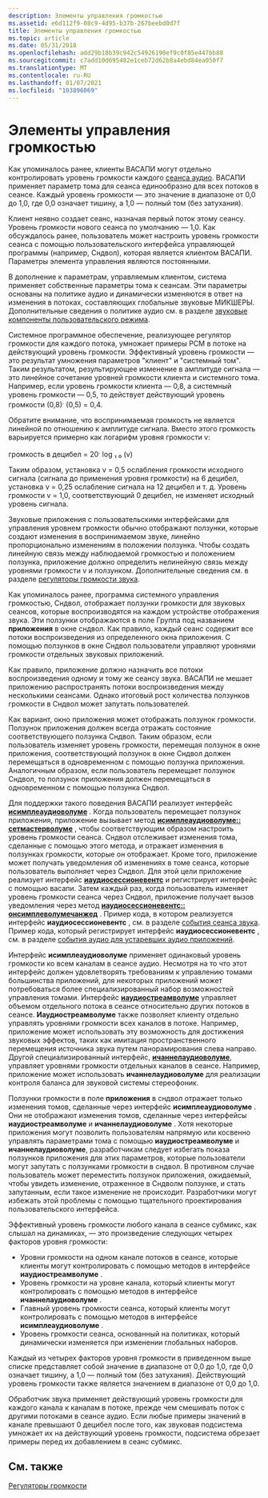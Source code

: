 ```yaml
---
description: Элементы управления громкостью
ms.assetid: e6d112f9-08c9-4d95-b37b-267beebd0d7f
title: Элементы управления громкостью
ms.topic: article
ms.date: 05/31/2018
ms.openlocfilehash: add29b18b39c942c54926190ef9c0f85e447bb88
ms.sourcegitcommit: c7add10d695482e1ceb72d62b8a4ebd84ea050f7
ms.translationtype: MT
ms.contentlocale: ru-RU
ms.lasthandoff: 01/07/2021
ms.locfileid: "103896069"
---
```

# <a name="session-volume-controls"></a>Элементы управления громкостью

Как упоминалось ранее, клиенты ВАСАПИ могут отдельно контролировать уровень громкости каждого [сеанса аудио](audio-sessions.md). ВАСАПИ применяет параметр тома для сеанса единообразно для всех потоков в сеансе. Каждый уровень громкости — это значение в диапазоне от 0,0 до 1,0, где 0,0 означает тишину, а 1,0 — полный том (без затухания).

Клиент неявно создает сеанс, назначая первый поток этому сеансу. Уровень громкости нового сеанса по умолчанию — 1,0. Как обсуждалось ранее, пользователь может настроить уровень громкости сеанса с помощью пользовательского интерфейса управляющей программы (например, Сндвол), которая является клиентом ВАСАПИ. Параметры элемента управления являются постоянными.

В дополнение к параметрам, управляемым клиентом, система применяет собственные параметры тома к сеансам. Эти параметры основаны на политике аудио и динамически изменяются в ответ на изменения в потоках, составляющих глобальные звуковые МИКШЕРЫ. Дополнительные сведения о политике аудио см. в разделе [звуковые компоненты пользовательского режима](user-mode-audio-components.md).

Системное программное обеспечение, реализующее регулятор громкости для каждого потока, умножает примеры PCM в потоке на действующий уровень громкости. Эффективный уровень громкости — это результат умножения параметров "клиент" и "системный том". Таким результатом, результирующее изменение в амплитуде сигнала — это линейное сочетание уровней громкости клиента и системного тома. Например, если уровень громкости клиента — 0,8, а системный уровень громкости — 0,5, то действует действующий уровень громкости (0,8)<sup>.</sup> (0,5) = 0,4.

Обратите внимание, что воспринимаемая громкость не является линейной по отношению к амплитуде сигнала. Вместо этого громкость варьируется примерно как логарифм уровня громкости v:

громкость в децибел = 20<sup>.</sup> log ₁ ₀ (v)

Таким образом, установка v = 0,5 ослабления громкости исходного сигнала (сигнала до применения уровня громкости) на 6 децибел, установка v = 0,25 ослабление сигнала на 12 децибел и т. д. Уровень громкости v = 1,0, соответствующий 0 децибел, не изменяет исходный уровень сигнала.

Звуковые приложения с пользовательскими интерфейсами для управления уровнем громкости обычно отображают ползунки, которые создают изменения в воспринимаемом звуке, линейно пропорционально изменениям в положении ползунка. Чтобы создать линейную связь между наблюдаемой громкостью и положением ползунка, приложение должно определить нелинейную связь между уровнями громкости v и ползунком. Дополнительные сведения см. в разделе [регуляторы громкости звука](audio-tapered-volume-controls.md).

Как упоминалось ранее, программа системного управления громкостью, Сндвол, отображает ползунки громкости для звуковых сеансов, которые воспроизводятся на каждом устройстве отображения звука. Эти ползунки отображаются в поле Группа под названием **приложения** в окне сндвол. Как правило, каждый сеанс содержит все потоки воспроизведения из определенного окна приложения. С помощью ползунков в окне Сндвол пользователи управляют уровнями громкости отдельных звуковых приложений.

Как правило, приложение должно назначить все потоки воспроизведения одному и тому же сеансу звука. ВАСАПИ не мешает приложению распространять потоки воспроизведения между несколькими сеансами. Однако итоговый рост количества ползунков громкости в Сндвол может запутать пользователей.

Как вариант, окно приложения может отображать ползунок громкости. Ползунок приложения должен всегда отражать состояние соответствующего ползунка Сндвол. Таким образом, если пользователь изменяет уровень громкости, перемещая ползунок в окне приложения, соответствующий ползунок в окне Сндвол должен перемещаться в одновременном с помощью ползунка приложения. Аналогичным образом, если пользователь перемещает ползунок Сндвол, то ползунок приложения должен перемещаться в одновременном с помощью ползунка Сндвол.

Для поддержки такого поведения ВАСАПИ реализует интерфейс [**исимплеаудиоволуме**](/windows/desktop/api/Audioclient/nn-audioclient-isimpleaudiovolume) . Когда пользователь перемещает ползунок приложения, приложение вызывает метод [**исимплеаудиоволуме:: сетмастерволуме**](/windows/desktop/api/Audioclient/nf-audioclient-isimpleaudiovolume-setmastervolume) , чтобы соответствующим образом настроить уровень громкости сеанса. Сндвол отслеживает изменения тома, сделанные с помощью этого метода, и отражает изменения в ползунках громкости, которые он отображает. Кроме того, приложение может получать уведомления об изменениях в томе сеанса, которые пользователь выполняет через Сндвол. Для этой цели приложение реализует интерфейс [**иаудиосессионевентс**](/windows/desktop/api/Audiopolicy/nn-audiopolicy-iaudiosessionevents) и регистрирует интерфейс с помощью васапи. Затем каждый раз, когда пользователь изменяет уровень громкости сеанса через Сндвол, приложение получает вызов уведомления через метод [**иаудиосессионевентс:: онсимплеволумечанжед**](/windows/desktop/api/Audiopolicy/nf-audiopolicy-iaudiosessionevents-onsimplevolumechanged) . Пример кода, в котором реализуется интерфейс **иаудиосессионевентс** , см. в разделе [события сеанса звука](audio-session-events.md). Пример кода, который регистрирует интерфейс **иаудиосессионевентс** , см. в разделе [события аудио для устаревших аудио приложений](audio-events-for-legacy-audio-applications.md).

Интерфейс **исимплеаудиоволуме** применяет одинаковый уровень громкости ко всем каналам в сеансе аудио. Несмотря на то что этот интерфейс должен удовлетворять требованиям к управлению томами большинства приложений, для некоторых приложений может потребоваться более специализированный набор возможностей управления томами. Интерфейс [**иаудиостреамволуме**](/windows/desktop/api/Audioclient/nn-audioclient-iaudiostreamvolume) управляет объемом отдельного потока в сеансе относительно других потоков в сеансе. **Иаудиостреамволуме** также позволяет клиенту отдельно управлять уровнями громкости всех каналов в потоке. Например, приложение может использовать эту возможность для достижения звуковых эффектов, таких как имитация пространственного перемещения источника звука путем панорамирования слева направо. Другой специализированный интерфейс, [**ичаннелаудиоволуме**](/windows/desktop/api/Audioclient/nn-audioclient-ichannelaudiovolume), управляет уровнями громкости отдельных каналов в сеансе. Например, приложение может использовать **ичаннелаудиоволуме** для реализации контроля баланса для звуковой системы стереофоник.

Ползунки громкости в поле **приложения** в сндвол отражает только изменения томов, сделанные через интерфейс **исимплеаудиоволуме** . Они не отображают изменения томов, сделанные через интерфейсы **иаудиостреамволуме** и **ичаннелаудиоволуме** . Хотя некоторые приложения могут позволить пользователям напрямую или косвенно управлять параметрами тома с помощью **иаудиостреамволуме** и **ичаннелаудиоволуме**, разработчикам следует избегать показа ползунков приложения для этих параметров, которые пользователи могут запутать с ползунками громкости в сндвол. В противном случае пользователь может переместить ползунок приложения, ожидаемый, чтобы увидеть изменение, отраженное в Сндволм ползунке, и стать запутанным, если такое изменение не происходит. Разработчики могут избежать этой проблемы с помощью тщательного проектирования пользовательского интерфейса.

Эффективный уровень громкости любого канала в сеансе субмикс, как слышал на динамиках, — это произведение следующих четырех факторов уровня громкости:

-   Уровни громкости на одном канале потоков в сеансе, которые клиенты могут контролировать с помощью методов в интерфейсе **иаудиостреамволуме** .
-   Уровень громкости на уровне канала, который клиенты могут контролировать с помощью методов в интерфейсе **ичаннелаудиоволуме** .
-   Главный уровень громкости сеанса, который клиенты могут контролировать с помощью методов в интерфейсе **исимплеаудиоволуме** .
-   Уровень громкости сеанса, основанный на политиках, который динамически изменяется при изменении глобальных наборов.

Каждый из четырех факторов уровня громкости в приведенном выше списке представляет собой значение в диапазоне от 0,0 до 1,0, где 0,0 означает тишину, а 1,0 — полный том (без затухания). Действующий уровень громкости также является значением в диапазоне от 0,0 до 1,0.

Обработчик звука применяет действующий уровень громкости для каждого канала к каналам в потоке, прежде чем смешивать поток с другими потоками в сеансе аудио. Если любые примеры значений в канале превышают 0 децибел после того, как звуковая подсистема умножает их на действующий уровень громкости, подсистема обрезает примеры перед их добавлением в сеанс субмикс.

## <a name="related-topics"></a>См. также

<dl> <dt>

[Регуляторы громкости](volume-controls.md)
</dt> </dl>

 

 



